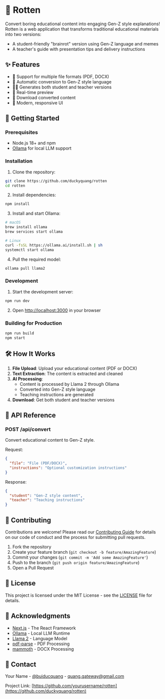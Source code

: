 # 🔄 Rotten

Convert boring educational content into engaging Gen-Z style explanations! Rotten is a web application that transforms traditional educational materials into two versions:
- A student-friendly "brainrot" version using Gen-Z language and memes
- A teacher's guide with presentation tips and delivery instructions

## ✨ Features

- 📝 Support for multiple file formats (PDF, DOCX)
- 🎯 Automatic conversion to Gen-Z style language
- 👩‍🏫 Generates both student and teacher versions
- 🔄 Real-time preview
- 💾 Download converted content
- 🎨 Modern, responsive UI

## 🚀 Getting Started

### Prerequisites

- Node.js 18+ and npm
- [Ollama](https://ollama.ai/) for local LLM support

### Installation

1. Clone the repository:
```bash
git clone https://github.com/duckyquang/rotten
cd rotten
```

2. Install dependencies:
```bash
npm install
```

3. Install and start Ollama:
```bash
# macOS
brew install ollama
brew services start ollama

# Linux
curl -fsSL https://ollama.ai/install.sh | sh
systemctl start ollama
```

4. Pull the required model:
```bash
ollama pull llama2
```

### Development

1. Start the development server:
```bash
npm run dev
```

2. Open [http://localhost:3000](http://localhost:3000) in your browser

### Building for Production

```bash
npm run build
npm start
```

## 🛠 How It Works

1. **File Upload**: Upload your educational content (PDF or DOCX)
2. **Text Extraction**: The content is extracted and cleaned
3. **AI Processing**: 
   - Content is processed by Llama 2 through Ollama
   - Converted into Gen-Z style language
   - Teaching instructions are generated
4. **Download**: Get both student and teacher versions

## 📖 API Reference

### POST /api/convert
Convert educational content to Gen-Z style.

Request:
```json
{
  "file": "File (PDF/DOCX)",
  "instructions": "Optional customization instructions"
}
```

Response:
```json
{
  "student": "Gen-Z style content",
  "teacher": "Teaching instructions"
}
```

## 🤝 Contributing

Contributions are welcome! Please read our [Contributing Guide](CONTRIBUTING.md) for details on our code of conduct and the process for submitting pull requests.

1. Fork the repository
2. Create your feature branch (`git checkout -b feature/AmazingFeature`)
3. Commit your changes (`git commit -m 'Add some AmazingFeature'`)
4. Push to the branch (`git push origin feature/AmazingFeature`)
5. Open a Pull Request

## 📝 License

This project is licensed under the MIT License - see the [LICENSE](LICENSE) file for details.

## 🙏 Acknowledgments

- [Next.js](https://nextjs.org/) - The React Framework
- [Ollama](https://ollama.ai/) - Local LLM Runtime
- [Llama 2](https://ai.meta.com/llama/) - Language Model
- [pdf-parse](https://www.npmjs.com/package/pdf-parse) - PDF Processing
- [mammoth](https://www.npmjs.com/package/mammoth) - DOCX Processing

## 📧 Contact

Your Name - [@buiducquang](https://www.linkedin.com/in/buiducquang/) - quang.gateway@gmail.com

Project Link: [https://github.com/yourusername/rotten](https://github.com/duckyquang/rotten) 